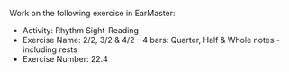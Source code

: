 Work on the following exercise in EarMaster:
- Activity: Rhythm Sight-Reading
- Exercise Name: 2/2, 3/2 & 4/2 - 4 bars: Quarter, Half & Whole notes - including rests
- Exercise Number: 22.4
